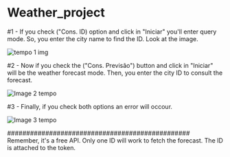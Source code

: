 # Weather_project


#1 - If you check ("Cons. ID) option and click in "Iniciar" you'll enter query mode. So, you enter the city name to find the ID. Look at the image.



![tempo 1 img](https://user-images.githubusercontent.com/84273369/140796323-58082748-eb8a-42c8-9e13-302c920ce8f2.png)



#2 - Now if you check the ("Cons. Previsão") button and click in "Iniciar" will be the weather forecast mode. Then, you enter the city ID to consult the forecast.


![Image 2 tempo](https://user-images.githubusercontent.com/84273369/140796561-e267c440-a385-4ee2-80fe-f56469925491.png)


#3 - Finally, if you check both options an error will occour.



![Image 3 tempo](https://user-images.githubusercontent.com/84273369/140796791-503674eb-b043-47ad-9db6-e848f8ad24fc.png)



################################################
Remember, it's a free API. 
Only one ID will work to fetch the forecast.
The ID is attached to the token.

